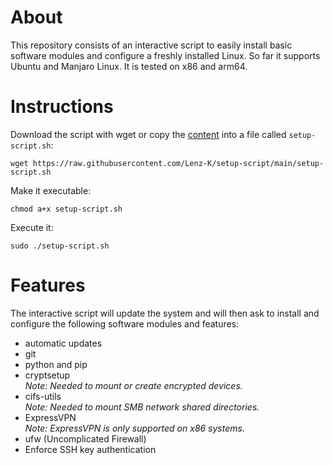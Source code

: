 # About
This repository consists of an interactive script to easily install basic software modules and configure a freshly installed Linux. So far it supports Ubuntu and Manjaro Linux. It is tested on x86 and arm64.

# Instructions
Download the script with wget or copy the [content](https://github.com/Lenz-K/setup-script/blob/main/setup-script.sh) into a file called `setup-script.sh`:
```shell
wget https://raw.githubusercontent.com/Lenz-K/setup-script/main/setup-script.sh
```
Make it executable:
```shell
chmod a+x setup-script.sh
```
Execute it:
```shell
sudo ./setup-script.sh
```

# Features
The interactive script will update the system and will then ask to install and configure the following software modules and features:

- automatic updates
- git
- python and pip
- cryptsetup  
_Note: Needed to mount or create encrypted devices._
- cifs-utils  
_Note: Needed to mount SMB network shared directories._
- ExpressVPN  
_Note: ExpressVPN is only supported on x86 systems._
- ufw (Uncomplicated Firewall)
- Enforce SSH key authentication
